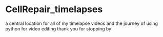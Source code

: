 # CellRepair_timelapses
a central location for all of my timelapse videos and the journey of using python for video editing thank you for stopping by 
